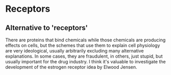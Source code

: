 # Receptors

## Alternative to 'receptors'
There are proteins that bind chemicals while those chemicals are producing effects on cells, but the schemes that use them to explain cell physiology are very ideological, usually arbitrarily excluding many alternative explanations. In some cases, they are fraudulent, in others, just stupid, but usually important for the drug industry. I think it's valuable to investigate the development of the estrogen receptor idea by Elwood Jensen.